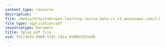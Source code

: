 ```yaml
---
content_type: resource
description: ''
file: /media/https%3A/open-learning-course-data-rc.s3.amazonaws.com/2-003sc-engineering-dynamics-fall-2011/33c73e33098051611d1ab1908c033e88_fK9AGvLf3yw.pdf
file_type: application/pdf
resourcetype: Document
title: 3play pdf file
uid: 33c73e33-0980-5161-1d1a-b1908c033e88
---
```

